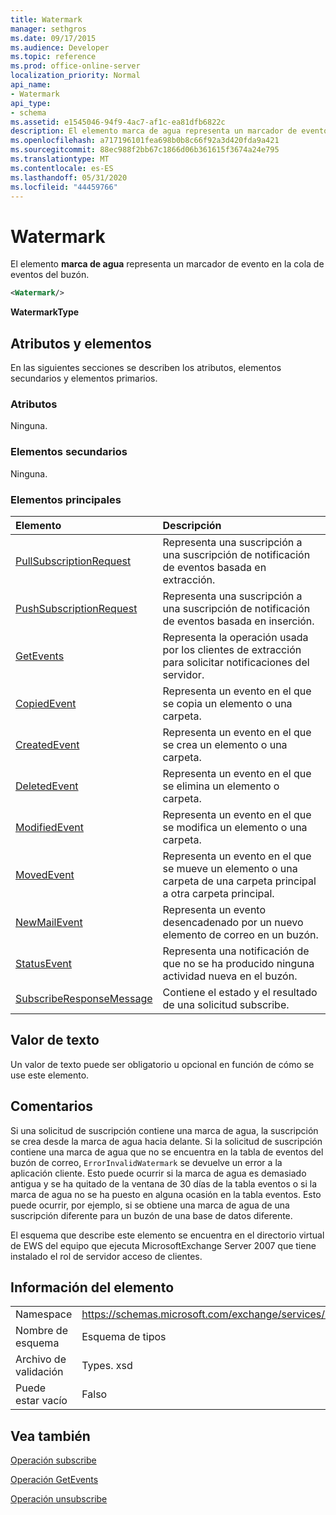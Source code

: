 ```yaml
---
title: Watermark
manager: sethgros
ms.date: 09/17/2015
ms.audience: Developer
ms.topic: reference
ms.prod: office-online-server
localization_priority: Normal
api_name:
- Watermark
api_type:
- schema
ms.assetid: e1545046-94f9-4ac7-af1c-ea81dfb6822c
description: El elemento marca de agua representa un marcador de evento en la cola de eventos del buzón.
ms.openlocfilehash: a717196101fea698b0b8c66f92a3d420fda9a421
ms.sourcegitcommit: 88ec988f2bb67c1866d06b361615f3674a24e795
ms.translationtype: MT
ms.contentlocale: es-ES
ms.lasthandoff: 05/31/2020
ms.locfileid: "44459766"
---
```

# <a name="watermark"></a>Watermark

El elemento **marca de agua** representa un marcador de evento en la cola de eventos del buzón. 
  
```xml
<Watermark/>
```

 **WatermarkType**
## <a name="attributes-and-elements"></a>Atributos y elementos

En las siguientes secciones se describen los atributos, elementos secundarios y elementos primarios.
  
### <a name="attributes"></a>Atributos

Ninguna.
  
### <a name="child-elements"></a>Elementos secundarios

Ninguna.
  
### <a name="parent-elements"></a>Elementos principales

|**Elemento**|**Descripción**|
|:-----|:-----|
|[PullSubscriptionRequest](pullsubscriptionrequest.md) <br/> |Representa una suscripción a una suscripción de notificación de eventos basada en extracción.  <br/> |
|[PushSubscriptionRequest](pushsubscriptionrequest.md) <br/> |Representa una suscripción a una suscripción de notificación de eventos basada en inserción.  <br/> |
|[GetEvents](getevents.md) <br/> |Representa la operación usada por los clientes de extracción para solicitar notificaciones del servidor.  <br/> |
|[CopiedEvent](copiedevent.md) <br/> |Representa un evento en el que se copia un elemento o una carpeta.  <br/> |
|[CreatedEvent](createdevent.md) <br/> |Representa un evento en el que se crea un elemento o una carpeta.  <br/> |
|[DeletedEvent](deletedevent.md) <br/> |Representa un evento en el que se elimina un elemento o carpeta.  <br/> |
|[ModifiedEvent](modifiedevent.md) <br/> |Representa un evento en el que se modifica un elemento o una carpeta.  <br/> |
|[MovedEvent](movedevent.md) <br/> |Representa un evento en el que se mueve un elemento o una carpeta de una carpeta principal a otra carpeta principal.  <br/> |
|[NewMailEvent](newmailevent.md) <br/> |Representa un evento desencadenado por un nuevo elemento de correo en un buzón.  <br/> |
|[StatusEvent](statusevent.md) <br/> |Representa una notificación de que no se ha producido ninguna actividad nueva en el buzón.  <br/> |
|[SubscribeResponseMessage](subscriberesponsemessage.md) <br/> |Contiene el estado y el resultado de una solicitud subscribe.  <br/> |
   
## <a name="text-value"></a>Valor de texto

Un valor de texto puede ser obligatorio u opcional en función de cómo se use este elemento.
  
## <a name="remarks"></a>Comentarios

Si una solicitud de suscripción contiene una marca de agua, la suscripción se crea desde la marca de agua hacia delante. Si la solicitud de suscripción contiene una marca de agua que no se encuentra en la tabla de eventos del buzón de correo, `ErrorInvalidWatermark` se devuelve un error a la aplicación cliente. Esto puede ocurrir si la marca de agua es demasiado antigua y se ha quitado de la ventana de 30 días de la tabla eventos o si la marca de agua no se ha puesto en alguna ocasión en la tabla eventos. Esto puede ocurrir, por ejemplo, si se obtiene una marca de agua de una suscripción diferente para un buzón de una base de datos diferente. 
  
El esquema que describe este elemento se encuentra en el directorio virtual de EWS del equipo que ejecuta MicrosoftExchange Server 2007 que tiene instalado el rol de servidor acceso de clientes.
  
## <a name="element-information"></a>Información del elemento

|||
|:-----|:-----|
|Namespace  <br/> |https://schemas.microsoft.com/exchange/services/2006/types  <br/> |
|Nombre de esquema  <br/> |Esquema de tipos  <br/> |
|Archivo de validación  <br/> |Types. xsd  <br/> |
|Puede estar vacío  <br/> |Falso  <br/> |
   
## <a name="see-also"></a>Vea también



[Operación subscribe](subscribe-operation.md)
  
[Operación GetEvents](getevents-operation.md)
  
[Operación unsubscribe](unsubscribe-operation.md)

